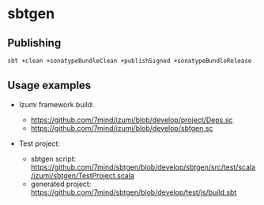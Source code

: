 # sbtgen


## Publishing

```bash
sbt +clean +sonatypeBundleClean +publishSigned +sonatypeBundleRelease
```

## Usage examples

* Izumi framework build:
  * https://github.com/7mind/izumi/blob/develop/project/Deps.sc
  * https://github.com/7mind/izumi/blob/develop/sbtgen.sc
  
* Test project:
  * sbtgen script: https://github.com/7mind/sbtgen/blob/develop/sbtgen/src/test/scala/izumi/sbtgen/TestProject.scala
  * generated project: https://github.com/7mind/sbtgen/blob/develop/test/js/build.sbt
